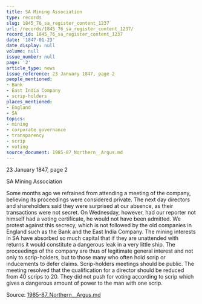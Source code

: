 ```yaml
---
title: SA Mining Association
type: records
slug: 1845_76_sa_register_content_1237
url: /records/1845_76_sa_register_content_1237/
record_id: 1845_76_sa_register_content_1237
date: '1847-01-23'
date_display: null
volume: null
issue_number: null
page: '2'
article_type: news
issue_reference: 23 January 1847, page 2
people_mentioned:
- Bank
- East India Company
- scrip-holders
places_mentioned:
- England
- SA
topics:
- mining
- corporate governance
- transparency
- scrip
- voting
source_document: 1985-87_Northern__Argus.md
---
```


23 January 1847, page 2

SA Mining Association

Some months ago we refrained from attending a meeting of the company, believing its proceedings were considered private.  The next day directors and shareholders said they were surprised at our absence, as their transactions were not secret.  On Wednesday, however, had our reporter not himself had a voting certificate, he would not have been admitted.  We protest against this secrecy, which is not followed by the old companies in England such as the Bank and the East India Company.  The mining interests in SA have absorbed so much capital that if they are unattended with returns it would constitute a dangerous leak in a very little ship.  The proceedings of the company are thus of legitimate general interest and not only to scrip-holders, but to those many who often hold scrip or inducements to defer claims.  Scrip-holders meetings should be public.  The meeting resolved that the qualification for a director should be reduced from 40 scrips to 20.  They did not push for voting according to scrip which gives a dangerous amount of power to the man with one scrip.


Source: [1985-87_Northern__Argus.md](/downloads/markdown/1985-87_Northern__Argus.md)
